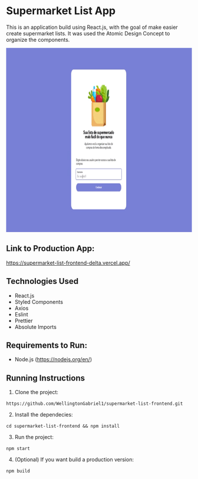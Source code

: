 # Supermarket List App

This is an application build using React.js, with the goal of make easier create supermarket lists.
It was used the Atomic Design Concept to organize the components.

<p>
 <img height="500" src="https://github.com/WellingtonGabriel1/supermarket-list-frontend/blob/master/public/images/list.gif"/>
</p>

## Link to Production App:

https://supermarket-list-frontend-delta.vercel.app/

## Technologies Used

- React.js
- Styled Components
- Axios
- Eslint
- Prettier
- Absolute Imports

## Requirements to Run:

- Node.js (https://nodejs.org/en/)

## Running Instructions

1. Clone the project:

```
https://github.com/WellingtonGabriel1/supermarket-list-frontend.git
```

2. Install the dependecies:

```
cd supermarket-list-frontend && npm install
```

3. Run the project:

```
npm start
```

4. (Optional) If you want build a production version:

```
npm build
```
